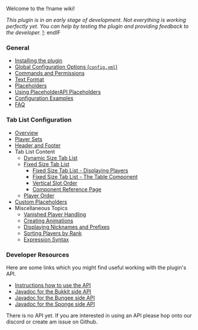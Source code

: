 Welcome to the !!name wiki!

[!]: ifATO
_This plugin is in an early stage of development. Not everything is working perfectly yet. You can help by testing the plugin and providing feedback to the developer._
[!]: endIF

### General

* [Installing the plugin](Installation)
* [Global Configuration Options (`config.yml`)](Global-Configuration)
* [Commands and Permissions](Commands)
* [Text Format](Text-Format)
* [Placeholders](Placeholders)
* [Using PlaceholderAPI Placeholders](PlaceholderAPI)
* [Configuration Examples](Examples)
* [FAQ](FAQ)

### Tab List Configuration

* [Overview](Overview)
* [Player Sets](Player-Sets)
* [Header and Footer](Header-and-Footer)
* Tab List Content
    * [Dynamic Size Tab List](Dynamic-Size-Tab-List)
    * [Fixed Size Tab List](Fixed-Size-Tab-List)
        * [Fixed Size Tab List - Displaying Players](Fixed-Size-Tab-List---Displaying-Players)
        * [Fixed Size Tab List - The Table Component](Fixed-Size-Tab-List---The-Table-Component)
        * [Vertical Slot Order](Vertical-Slot-Order)
        * [Component Reference Page](Components)
    * [Player Order](Player-Order)
* [Custom Placeholders](Custom-Placeholders)
* Miscellaneous Topics
    * [Vanished Player Handling](Hidden-Players)
    * [Creating Animations](Creating-Animations)
    * [Displaying Nicknames and Prefixes](Nicknames-and-Prefixes)
    * [Sorting Players by Rank](Sorting-Players-by-Rank)
    * [Expression Syntax](Expressions)

### Developer Resources

[!]: ifBTLP
Here are some links which you might find useful working with the plugin's API.

* [Instructions how to use the API](Developers)
* [Javadoc for the Bukkit side API](http://ci.codecrafter47.dyndns.eu/job/BungeeTabListPlus/codecrafter47.bungeetablistplus$bungeetablistplus-api-bukkit/javadoc/)
* [Javadoc for the Bungee side API](http://ci.codecrafter47.dyndns.eu/job/BungeeTabListPlus/codecrafter47.bungeetablistplus$bungeetablistplus-api-bungee/javadoc/)
* [Javadoc for the Sponge side API](http://ci.codecrafter47.dyndns.eu/job/BungeeTabListPlus/codecrafter47.bungeetablistplus$bungeetablistplus-api-sponge/javadoc/)

[!]: endIF
[!]: ifATO
There is no API yet.
If you are interested in using an API please hop onto our discord or create am issue on Github.

[!]: endIF